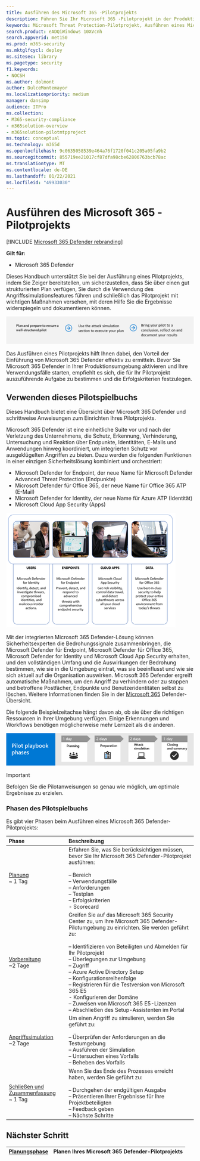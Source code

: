 ```yaml
---
title: Ausführen des Microsoft 365 -Pilotprojekts
description: Führen Sie Ihr Microsoft 365 -Pilotprojekt in der Produktion aus, um die Vorteile und die Akzeptanz von Microsoft 365 Defender effektiv zu ermitteln.
keywords: Microsoft Threat Protection-Pilotprojekt, Ausführen eines Microsoft Threat Protection-Pilotprojekts, Bewerten von Microsoft Threat Protection in der Produktion, Microsoft Threat Protection-Pilotprojekt, Cybersicherheit, erweiterte dauerhafte Bedrohung, Unternehmenssicherheit, Geräte, Gerät, Identität, Benutzer, Daten, Anwendungen, Vorfälle, automatisierte Untersuchung und Wartung, erweiterte Suche
search.product: eADQiWindows 10XVcnh
search.appverid: met150
ms.prod: m365-security
ms.mktglfcycl: deploy
ms.sitesec: library
ms.pagetype: security
f1.keywords:
- NOCSH
ms.author: dolmont
author: DulceMontemayor
ms.localizationpriority: medium
manager: dansimp
audience: ITPro
ms.collection:
- M365-security-compliance
- m365solution-overview
- m365solution-pilotmtpproject
ms.topic: conceptual
ms.technology: m365d
ms.openlocfilehash: 9c0635058539e464a76f1720f041c205a05fa9b2
ms.sourcegitcommit: 855719ee21017cf87dfa98cbe62806763bcb78ac
ms.translationtype: MT
ms.contentlocale: de-DE
ms.lasthandoff: 01/22/2021
ms.locfileid: "49933030"
---
```

# <a name="run-your-pilot-microsoft-365-defender-project"></a>Ausführen des Microsoft 365 -Pilotprojekts 

[!INCLUDE [Microsoft 365 Defender rebranding](../includes/microsoft-defender.md)]


**Gilt für:**
- Microsoft 365 Defender


Dieses Handbuch unterstützt Sie bei der Ausführung eines Pilotprojekts, indem Sie Zeiger bereitstellen, um sicherzustellen, dass Sie über einen gut strukturierten Plan verfügen, Sie durch die Verwendung des Angriffssimulationsfeatures führen und schließlich das Pilotprojekt mit wichtigen Maßnahmen versehen, mit deren Hilfe Sie die Ergebnisse widerspiegeln und dokumentieren können.

![Phasen beim Ausführen eines Microsoft 365 Defender-Pilotprojekts](../../media/pilotphases.png)


Das Ausführen eines Pilotprojekts hilft Ihnen dabei, den Vorteil der Einführung von Microsoft 365 Defender effektiv zu ermitteln. Bevor Sie Microsoft 365 Defender in Ihrer Produktionsumgebung aktivieren und Ihre Verwendungsfälle starten, empfiehlt es sich, die für Ihr Pilotprojekt auszuführende Aufgabe zu bestimmen und die Erfolgskriterien festzulegen. 


## <a name="how-to-use-this-pilot-playbook"></a>Verwenden dieses Pilotspielbuchs

Dieses Handbuch bietet eine Übersicht über Microsoft 365 Defender und schrittweise Anweisungen zum Einrichten Ihres Pilotprojekts. 

Microsoft 365 Defender ist eine einheitliche Suite vor und nach der Verletzung des Unternehmens, die Schutz, Erkennung, Verhinderung, Untersuchung und Reaktion über Endpunkte, Identitäten, E-Mails und Anwendungen hinweg koordiniert, um integrierten Schutz vor ausgeklügelten Angriffen zu bieten. Dazu werden die folgenden Funktionen in einer einzigen Sicherheitslösung kombiniert und orchestriert:
  - Microsoft Defender for Endpoint, der neue Name für Microsoft Defender Advanced Threat Protection (Endpunkte)
  - Microsoft Defender für Office 365, der neue Name für Office 365 ATP (E-Mail) 
  - Microsoft Defender for Identity, der neue Name für Azure ATP (Identität) 
  - Microsoft Cloud App Security (Apps)

![Abbildung of_Microsoft 365 Defender-Lösung für Benutzer, Microsoft Defender for Identity, für Endpunkte Microsoft Defender für Endpunkte, für Cloud-Apps, Microsoft Cloud App Security und für Daten, Microsoft Defender für Office 365](../../media/mtp/m365pillars.png)

Mit der integrierten Microsoft 365 Defender-Lösung können Sicherheitsexperten die Bedrohungssignale zusammenbringen, die Microsoft Defender für Endpoint, Microsoft Defender für Office 365, Microsoft Defender for Identity und Microsoft Cloud App Security erhalten, und den vollständigen Umfang und die Auswirkungen der Bedrohung bestimmen, wie sie in die Umgebung eintrat, was sie beeinflusst und wie sie sich aktuell auf die Organisation auswirken. Microsoft 365 Defender ergreift automatische Maßnahmen, um den Angriff zu verhindern oder zu stoppen und betroffene Postfächer, Endpunkte und Benutzeridentitäten selbst zu löschen. Weitere Informationen finden Sie in der [Microsoft 365](https://docs.microsoft.com/microsoft-365/security/mtp/microsoft-threat-protection) Defender-Übersicht.



Die folgende Beispielzeitachse hängt davon ab, ob sie über die richtigen Ressourcen in Ihrer Umgebung verfügen. Einige Erkennungen und Workflows benötigen möglicherweise mehr Lernzeit als die anderen.

![Beispielzeitachse bei der Ausführung eines Microsoft 365 Defender-Pilotprojekts](../../media/phase-diagrams/pilot-phases.png)

>[!IMPORTANT]
>Befolgen Sie die Pilotanweisungen so genau wie möglich, um optimale Ergebnisse zu erzielen.


### <a name="pilot-playbook-phases"></a>Phasen des Pilotspielbuchs 

Es gibt vier Phasen beim Ausführen eines Microsoft 365 Defender-Pilotprojekts:

|Phase | Beschreibung | 
|:-------|:-----|
| [Planung](mtp-pilot-plan.md)<br> ~ 1 Tag| Erfahren Sie, was Sie berücksichtigen müssen, bevor Sie Ihr Microsoft 365 Defender-Pilotprojekt ausführen: <br><br>– Bereich <br> – Verwendungsfälle <br>– Anforderungen <br>– Testplan <br> – Erfolgskriterien <br> - Scorecard 
| [Vorbereitung](mtp-evaluation.md) <br>~2 Tage|  Greifen Sie auf das Microsoft 365 Security Center zu, um Ihre Microsoft 365 Defender-Pilotumgebung zu einrichten. Sie werden geführt zu:<br><br>– Identifizieren von Beteiligten und Abmelden für Ihr Pilotprojekt <br> – Überlegungen zur Umgebung <br>– Zugriff <br>– Azure Active Directory Setup <br> – Konfigurationsreihenfolge <br> – Registrieren für die Testversion von Microsoft 365 E5 <br> - Konfigurieren der Domäne <br>– Zuweisen von Microsoft 365 E5-Lizenzen <br> – Abschließen des Setup-Assistenten im Portal|
| [Angriffssimulation](mtp-pilot-simulate.md) <br>~2 Tage| Um einen Angriff zu simulieren, werden Sie geführt zu:<br><br>– Überprüfen der Anforderungen an die Testumgebung <br>– Ausführen der Simulation <br>– Untersuchen eines Vorfalls <br>– Beheben des Vorfalls 
| [Schließen und Zusammenfassung](mtp-pilot-close.md) <br>~ 1 Tag| Wenn Sie das Ende des Prozesses erreicht haben, werden Sie geführt zu:<br><br>– Durchgehen der endgültigen Ausgabe<br>– Präsentieren Ihrer Ergebnisse für Ihre Projektbeteiligten <br>– Feedback geben <br>– Nächste Schritte 

## <a name="next-step"></a>Nächster Schritt
|[Planungsphase](mtp-pilot-plan.md) | Planen Ihres Microsoft 365 Defender-Pilotprojekts 
|:-------|:-----|
